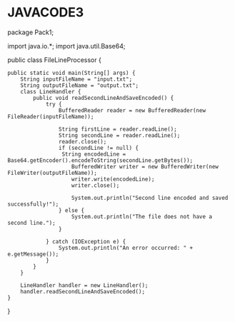# JAVACODE3
package Pack1;

import java.io.*;
import java.util.Base64;

public class FileLineProcessor {

    public static void main(String[] args) {
        String inputFileName = "input.txt";   
        String outputFileName = "output.txt"; 
        class LineHandler {
            public void readSecondLineAndSaveEncoded() {
                try {
                    BufferedReader reader = new BufferedReader(new FileReader(inputFileName));

                    String firstLine = reader.readLine();   
                    String secondLine = reader.readLine();  
                    reader.close(); 
                    if (secondLine != null) {
                     String encodedLine = Base64.getEncoder().encodeToString(secondLine.getBytes());
                        BufferedWriter writer = new BufferedWriter(new FileWriter(outputFileName));
                        writer.write(encodedLine);
                        writer.close();

                        System.out.println("Second line encoded and saved successfully!");
                    } else {
                        System.out.println("The file does not have a second line.");
                    }

                } catch (IOException e) {
                    System.out.println("An error occurred: " + e.getMessage());
                }
            }
        }

        LineHandler handler = new LineHandler();
        handler.readSecondLineAndSaveEncoded();
    }
}
